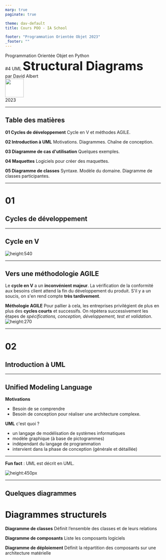 ```yaml
---
marp: true
paginate: true

theme: dav-default
title: Cours POO - IA School

footer: "Programmation Orientée Objet 2023"
_footer: ""
---
```


<!-- PARTIE 0 : Présentation du cours -->

<!-- _paginate: skip -->
<!-- _class: cover -->

<div class="coverBlockCenter">
<div class="coverModuleName">Programmation Orientée Objet en Python</div>
<div class="coverCourseName"><span class="important">#4 </span>UML  
<span class="coverModuleName" style="font-size:40px;font-weight:bold">Structural Diagrams</span></div>
<div class="coverAuthor">par <span class="important">David Albert</span></div>
</div>

<!-- <img  height="60px" src="assets/img/logoUnboared.png" /> -->
<div class="coverFooterLeft">
<img  style="background-color:#fff" height="60px" src="assets/img/ia-school-logo.svg" />
</div>
<div class="coverYear coverFooterRight">2023</div>

---

<!-- TABLE DES MATIERES -->

## Table des matières

<b><span class="important">01 </span> Cycles de développement</b>
Cycle en V et méthodes AGILE.

<b><span class="important">02 </span> Introduction à UML</b>
Motivations. Diagrammes. Chaîne de conception.

<b><span class="important">03 </span> Diagramme de cas d'utilisation</b>
Quelques exemples.

<b><span class="important">04 </span> Maquettes</b>
Logiciels pour créer des maquettes.

<b><span class="important">05 </span> Diagramme de classes</b>
Syntaxe. Modèle du domaine. Diagramme de classes participantes.

---

<!-- PARTIE 01 : Cycles de développement -->

<div class='main'>

# 01

## Cycles de développement

</div>

---

<!-- _class: bg2 -->

## Cycle en V

![height:540](assets/img/poo-python-CycleV.png)

---

## Vers une méthodologie **AGILE**

<div class='block warning'>

<i class='block-icon fas fa-exclamation'></i>

Le **cycle en V** a un **inconvénient majeur**. La vérification de la conformité aux besoins client attend la fin du développement du produit. S'il y a un soucis, on s'en rend compte **très tardivement**.

</div>

**Méthologie AGILE**
Pour pallier à cela, les entreprises privilégient de plus en plus des **cycles courts** et successifs. On répètera successivement les étapes de _spécifications, conception, développement, test et validation_.
![height:270](assets/img/cycle-agile.png)

---

<!-- PARTIE 02 : Introduction à UML -->

<div class='main'>

# 02

## Introduction à UML

</div>

---

## **U**nified **M**odeling **L**anguage

**Motivations**

- Besoin de se comprendre
- Besoin de conception pour réaliser une architecture complexe.

<b class='important'>UML</b> c'est quoi ?

- un langage de modélisation de systèmes informatiques
- modèle graphique (à base de pictogrammes)
- indépendant du langage de programmation
- intervient dans la phase de conception (générale et détaillée)

---

<!-- _class: bg2 -->

<div class='block note'>

<i class='block-icon fas fa-info'></i>

**Fun fact** : UML est décrit en UML.

![height:450px](assets/img/UML-taxonomy.png)

</div>

---

<!-- _class: bg2 -->

## Quelques diagrammes

<div class='flex-horizontal' style="height:60%;"><div class='flex'>

<div class='block'  style="height:100%;">

# Diagrammes structurels

<b class='important'>Diagramme de classes</b>
Définit l’ensemble des classes et de leurs relations

**Diagramme de composants**
Liste les composants logiciels

**Diagramme de déploiement**
Définit la répartition des composants sur une
architecture matérielle

</div>

</div><div class='flex'>

<div class='block' style="height:100%;">

# Diagrammes de comportement

<b class='important'>Diagramme des cas d'utilisation</b>
Définit les scénarios d’interaction entre les utilisateurs et le système

**Diagramme d'activité**
Représente les états du système et leurs transitions par événements

<b class='important'>Diagramme de séquence</b>
Représente les scénarios d’interactions entre entités du système

</div>

</div></div>

<br/>
<br/>

<span style="font-size:20px">

Référence: [Laurent Vercouter, Cours UML, Insa Rouen](https://pagesperso.litislab.fr/lvercouter/teaching/)

</span>

---

## Chaîne de conception

Différents diagrammes arrivent à différents moments dans la chaîne de conception.

<div class='flex-horizontal'><div class='flex' style='flex:0.7'>

![height:500px](assets/img/UML-roadmap.png)

</div><div class='flex' style='flex:0.3;'>

<div style="height:80%"></div>

<span style="font-size:20px">

Référence:
[Laurent Audibert](https://laurent-audibert.developpez.com/Cours-UML/?page=mise-en-oeuvre-uml)

</span>

</div></div>

---

<!-- PARTIE 03 : Cas d'utilisation -->

<div class='main'>

# 03

## Diagramme de cas d'utilisation

</div>

---

## Etude de cas

### **Gestion d'un restaurant**

On souhaite réaliser une application pour un restaurant qui lui permettra de gérer les réservations et les commandes de ses clients.

<div class='block warning'>

<i class='block-icon fas fa-info'></i>

# On utilisera cet exemple comme fil rouge tout au long de ce cours.

</div>

**Enoncé détaillé**
Le restaurant accueille des clients qui sont identifiés par leur nom, leur email et leur numéro de téléphone. Le restaurant est ouvert tous les jours de 19h et 23h30. Il réalise chaque soir 3 services de 1h30 et accueille jusqu'à 20 clients par service. Les clients peuvent réserver une table sur ces créneaux. S'il n'y a plus de place, ils peuvent également commander leur repas en ligne, payer via l'application et venir le récupérer dans la foulée. Sur place, les serveurs s'occupent des commandes et du paiement des clients.

---

<!-- _class: bg1 -->

## Diagramme de cas d'utilisation

### **Résumé**

<div class='flex-horizontal'><div class='flex'>

**Objectifs**

- Premier diagramme réalisé pour définir les scénarios d’usage
- A réaliser avec le client
- À utiliser tout au long du développement

</div><div class='flex'>

**Exemple**

![height:430](assets/diagrams/usecase-ex-full.png)

</div></div>

---

## Diagramme de cas d'utilisation

### **Syntaxe**

<div class='flex-horizontal'><div class='flex'>

<div class='block'>

<i class='block-icon fas fa-hand'></i>

# Déclenchement

![width:450](assets/diagrams/usecase-declenche.png)

</div>

<div class='block'>

<i class='block-icon fas fa-arrow-right'></i>

# Prolongement

![width:450](assets/diagrams/usecase-extends.png)

</div>

</div><div class='flex'>

<div class='block'>

<i class='block-icon fas fa-check'></i>

# Pré-requis

![width:450](assets/diagrams/usecase-include.png)

</div>

<div class='block'>

<i class='block-icon fas fa-child'></i>

# Héritage

![width:180](assets/diagrams/usecase-heritage.png)

</div>
</div></div>

---

<!-- PARTIE 04 : Maquettes -->

<div class='main'>

# 04

## Maquettes

</div>

---

## Réaliser les premières maquettes

Rien de tel que quelques maquettes pour mettre tout le monde d'accord sur l'interface homme-machine et ses interactions.

**Outils:** [drawio](https://app.diagrams.net/) et [Figma](https://www.figma.com/)

![height:380](assets/img/maquettes-drawio.png)

<!-- ![height:380](assets/img/maquettes-figma.png) -->

---

<!-- PARTIE 05 : Diagramme de classes -->

<div class='main'>

# 05

## Diagrammes de classes

</div>

---

## Diagramme de classes

### **Syntaxe 1**

<div class='flex-horizontal'><div class='flex' style="flex:0.5">

<div class='block'>

<!-- <i class='block-icon fas fa-'></i> -->

# Classe

**Attributs**
_[+/#/-] attr : Type_

**Méthodes**
_[+/#/-] method(param: Type): ReturnType_

<div class='flex-horizontal'><div class='flex' style='flex:0.3'>

![height:140](assets/diagrams/class-class.png)

</div><div class='flex' style='flex:0.7'>

<b class='important'>+</b> attributs **publics**
<b class='important'>#</b> attributs **protégés**
<b class='important'>-</b> attributs **privés**

</div></div></div></div>

<div class='flex'  style="flex:0.5">

<div class='block'>

# Interface et classes abstraites

![height:120](assets/diagrams/class-interface.png)

Méthodes abstraites en _italic_ (ou <u>soulignée</u>)

</div>
<div class='block'>

# Héritage

![height:100](assets/diagrams/class-heritage.png)

</div>

</div></div>

---

## Diagramme de classes

### **Syntaxe 2**

<div class='flex-horizontal' style="height:70%"><div class='flex'>

<div class='block'  style="height:100%">

# Association

Si deux classes sont en intéractions dans le système on les associent.

- On peut dire: "objet de la classe 1 <u>utilise</u> objet(s) de la classe 2"

</br>

<img src="assets/diagrams/class-association.png"/>

On peut préciser la multiplicité de chaque côté de la branche.

- `1`, `0..1`, `*`, `1..*`
- `n`, `0..n`, `1..n`
</div>

</div><div class='flex' style="flex:1.5">

<div class='block' style="height:110%">

# Aggrégation / Composition

Ce sont des associations particulières. Les deux classes ne sont pas au même niveau : une classe contient l’autre.

- On peut dire: "objet de la classe 1 <u>contient</u> objet(s) de la classe 2"

<div class='flex-horizontal'><div class='flex' style="padding:0;">

**Aggrégation**
![height:100](assets/diagrams/class-aggregation.png)

</div><div class='flex' style='padding:0;'>

</br>

_Class1_ détruite <i class='fas fa-arrow-right'></i> _Class2_ persiste

</div></div>

<div class='flex-horizontal'><div class='flex' style="padding:0;">

**Composition**
![height:110](assets/diagrams/class-composition.png)

</div><div class='flex' style="padding:0;">

</br>

Contient physiquement
_Class1_ détruite <i class='fas fa-arrow-right'></i> _Class2_ détruite

</div></div>

</br>

</div>

</div></div>

---

## Diagramme de classes

### **Aller plus loin**

Pour mieux comprendre les relations entre classes et leur traduction en programmation, vous pouvez lire [ce billet](https://ressources.unisciel.fr/algoprog/s24krelation/emodules/kr00macours1/res/kr00cours-texte-xxx.pdf).

---

## **Modèle du domaine**

<div class='flex-horizontal'><div class='flex' style='flex:0.7'>

**Phase**
Fin de la phase de spécifications. Intervient juste après les premières maquettes et cas d'utilisation.

</div><div class='flex'>

**Objectifs**

- Premier diagramme de classes à réaliser
- Indépendant des fonctionnalités de l’application
- Représente le domaine métier

</div></div>

![height:350px](assets/img/class-domain-ex-resto.png)

---

## **Diagramme de classes participantes**

**Phase**
Pendant la conception générale. Intervient au début de la conception générale en même temps que les premiers diagrammes de séquence et d'activité.

**Objectifs**

- Enrichissement du modèle de domaine
- Modélisation guidée par les besoins

---

## **Diagramme de classes participantes**

**Exemple**
![height:510px](assets/img/class-domain-ex-resto-participante.png)
